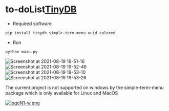 # to-doList[TinyDB](https://tinydb.readthedocs.io/en/latest/)
* Required software
```
pip install tinydb simple-term-menu uuid colored
```
* Run 
```
python main.py
```
![Screenshot at 2021-08-19 19-51-16](https://user-images.githubusercontent.com/47239028/130162298-daf5d199-38b4-4b56-9a0d-b57ce5fdc870.png)
![Screenshot at 2021-08-19 19-52-46](https://user-images.githubusercontent.com/47239028/130162308-af69dc50-20d4-42b3-9798-336c26a684e2.png)
![Screenshot at 2021-08-19 19-53-10](https://user-images.githubusercontent.com/47239028/130162318-9087f34a-f239-4472-a289-bf244633a0ff.png)
![Screenshot at 2021-08-19 19-53-26](https://user-images.githubusercontent.com/47239028/130162344-fb806716-2a1e-43e6-a040-819180f1b5eb.png)

The current project is not supported on windows by the simple-term-menu package which is only available for Linux and MacOS

[![logoN1-w.png](https://i.postimg.cc/bvwkKP8Y/logoN1-w.png)](https://github.com/Hec98)

